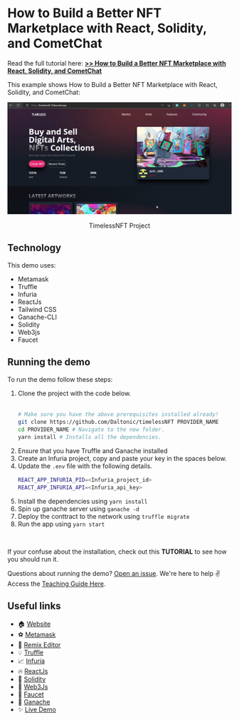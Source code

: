 # How to Build a Better NFT Marketplace with React, Solidity, and CometChat

Read the full tutorial here: [**>> How to Build a Better NFT Marketplace with React, Solidity, and CometChat**](https://daltonic.github.io)

This example shows How to Build a Better NFT Marketplace with React, Solidity, and CometChat:

![TimelessNFT Project](./screenshots/0.gif)
<center><figcaption>TimelessNFT Project</figcaption></center>

## Technology

This demo uses:

- Metamask
- Truffle
- Infuria
- ReactJs
- Tailwind CSS
- Ganache-CLI
- Solidity
- Web3js
- Faucet

## Running the demo

To run the demo follow these steps:

1. Clone the project with the code below.
    ```sh

    # Make sure you have the above prerequisites installed already!
    git clone https://github.com/Daltonic/timelessNFT PROVIDER_NAME
    cd PROVIDER_NAME # Navigate to the new folder.
    yarn install # Installs all the dependencies.
    ```
2. Ensure that you have Truffle and Ganache installed    
3. Create an Infuria project, copy and paste your key in the spaces below.
4. Update the `.env` file with the following details.
    ```sh
    REACT_APP_INFURIA_PID=<Infuria_project_id>
    REACT_APP_INFURIA_API=<Infuria_api_key>
    ```
5. Install the dependencies using `yarn install`
6. Spin up ganache server using `ganache -d`
7. Deploy the conttract to the network using `truffle migrate`
8. Run the app using `yarn start`
<br/>

If your confuse about the installation, check out this **TUTORIAL** to see how you should run it.

Questions about running the demo? [Open an issue](https://github.com/Daltonic/timelessNFT/issues). We're here to help ✌️
Access the [Teaching Guide Here](https://docs.google.com/document/d/13bBRyAO0bEwRt776FXbYgWm6-OBFiUu6zTeOgRbXXyI/edit?usp=sharing).

## Useful links

- 🏠 [Website](https://daltonic.github.io/)
- ⚽ [Metamask](https://metamask.io/)
- 🚀 [Remix Editor](https://remix.ethereum.org/)
- 💡 [Truffle](https://trufflesuite.com/)
- 📈 [Infuria](https://infura.io/)
- 🔥 [ReactJs](https://reactjs.org/)
- 🐻 [Solidity](https://soliditylang.org/)
- 👀 [Web3Js](https://docs.ethers.io/v5/)
- 🎅 [Faucet](https://faucets.chain.link/rinkeby)
- 🤖 [Ganache](https://trufflesuite.com/ganache/index.html)
- ✨ [Live Demo](https://timelessnft-33dea.web.app/)